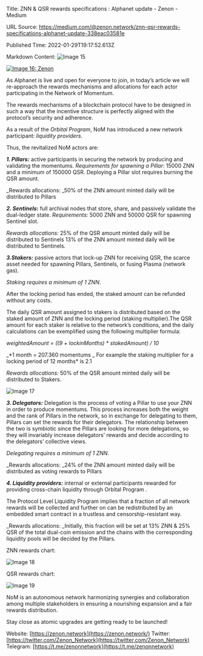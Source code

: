 Title: ZNN & QSR rewards specifications : Alphanet update - Zenon - Medium

URL Source: https://medium.com/@zenon.network/znn-qsr-rewards-specifications-alphanet-update-338eac03581e

Published Time: 2022-01-29T19:17:52.613Z

Markdown Content:
![Image 15](https://miro.medium.com/v2/resize:fit:700/1*LuFP2cyg7hgrVy9O2II6EQ.png)

[![Image 16: Zenon](https://miro.medium.com/v2/resize:fill:44:44/1*rFXGQl3tfmku28AMjfzlAQ.png)](https://medium.com/@zenon.network?source=post_page---byline--338eac03581e--------------------------------)

As Alphanet is live and open for everyone to join, in today’s article we will re-approach the rewards mechanisms and allocations for each actor participating in the Network of Momentum.

The rewards mechanisms of a blockchain protocol have to be designed in such a way that the incentive structure is perfectly aligned with the protocol’s security and adherence.

As a result of the _Orbital Program_, NoM has introduced a new network participant: _liquidity providers_.

Thus, the revitalized NoM actors are:

**_1\. Pillars:_** active participants in securing the network by producing and validating the momentums.
_Requirements for spawning a Pillar:_ 15000 ZNN and a minimum of 150000 QSR. Deploying a Pillar slot requires burning the QSR amount.

\_Rewards allocations:
\_50% of the ZNN amount minted daily will be distributed to Pillars

**_2\. Sentinels:_** full archival nodes that store, share, and passively validate the dual-ledger state.
_Requirements:_ 5000 ZNN and 50000 QSR for spawning Sentinel slot.

_Rewards allocations:_
25% of the QSR amount minted daily will be distributed to Sentinels
13% of the ZNN amount minted daily will be distributed to Sentinels.

**_3.Stakers:_** passive actors that lock-up ZNN for receiving QSR, the scarce asset needed for spawning Pillars, Sentinels, or fusing Plasma (network gas).

_Staking requires a minimum of 1 ZNN_.

After the locking period has ended, the staked amount can be refunded without any costs.

The daily QSR amount assigned to stakers is distributed based on the staked amount of ZNN and the locking period (staking multiplier).The QSR amount for each staker is relative to the network’s conditions, and the daily calculations can be exemplified using the following multiplier formula:

_weightedAmount = ((9 + lockinMonths) \* stakedAmount) / 10_

_\*1 month = 207.360 momentums
_
For example the staking multiplier for a locking period of 12 months\* is 2.1

_Rewards allocations:_
50% of the QSR amount minted daily will be distributed to Stakers.

![Image 17](https://miro.medium.com/v2/resize:fit:700/1*hGlpgDpYkqMEdi3nv0XOBg.png)

**_3\. Delegators:_**
Delegation is the process of voting a Pillar to use your ZNN in order to produce momentums. This process increases both the weight and the rank of Pillars in the network, so in exchange for delegating to them, Pillars can set the rewards for their delegators.
The relationship between the two is symbiotic since the Pillars are looking for more delegations, so they will invariably increase delegators’ rewards and decide according to the delegators’ collective views.

_Delegating requires a minimum of 1 ZNN._

\_Rewards allocations:
\_24% of the ZNN amount minted daily will be distributed as voting rewards to Pillars

**_4\. Liquidity providers:_** internal or external participants rewarded for providing cross-chain liquidity through Orbital Program .

The Protocol Level Liquidity Program implies that a fraction of all network rewards will be collected and further on can be redistributed by an embedded smart contract in a trustless and censorship-resistant way.

\_Rewards allocations:
\_Initially, this fraction will be set at 13% ZNN & 25% QSR of the total dual-coin emission and the chains with the corresponding liquidity pools will be decided by the Pillars.

ZNN rewards chart:

![Image 18](https://miro.medium.com/v2/resize:fit:700/1*8v87dW2y12MA9NmpayQs4A.png)

QSR rewards chart:

![Image 19](https://miro.medium.com/v2/resize:fit:700/1*9Oq0GhAxLqvXTPHcDKXucQ.png)

NoM is an autonomous network harmonizing synergies and collaboration among multiple stakeholders in ensuring a nourishing expansion and a fair rewards distribution.

Stay close as atomic upgrades are getting ready to be launched!

Website: [https://zenon.network](https://zenon.network/)
Twitter: [https://twitter.com/Zenon_Network](https://twitter.com/Zenon_Network)
Telegram: [https://t.me/zenonnetwork](https://t.me/zenonnetwork)
